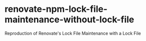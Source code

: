 # renovate-npm-lock-file-maintenance-without-lock-file
Reproduction of Renovate's Lock File Maintenance with a Lock File
